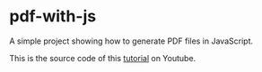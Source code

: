 # pdf-with-js
A simple project showing how to generate PDF files in JavaScript.

This is the source code of this [tutorial](https://www.youtube.com/watch?v=UjdLk4nQ8mA) on Youtube.

